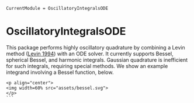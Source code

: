 ```@meta
CurrentModule = OscillatoryIntegralsODE
```

# OscillatoryIntegralsODE

This package performs highly oscillatory quadrature by combining a Levin method ([Levin 1994](https://www.sciencedirect.com/science/article/pii/0377042794001189)) with an ODE solver. It currently supports Bessel, spherical Bessel, and harmonic integrals. Gaussian quadrature is inefficient for such integrals, requiring special methods. We show an example integrand involving a Bessel function, below.

```@raw html
<p align="center">
<img width=60% src="assets/bessel.svg">
</p>
``` ⠀
